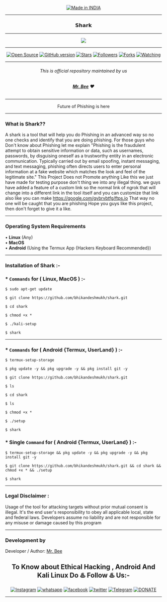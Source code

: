 <p align="center">
  <a href="https://www.instagram.com/bhikan_deshmukh><img title="Built With Love" src="https://forthebadge.com/images/badges/built-with-love.svg">
<p align="center">
  <a href="https://www.instagram.com/bhikan_deshmukh"><img title="Made in INDIA" src="https://img.shields.io/badge/MADE%20IN-INDIA-SCRIPT?colorA=%23ff8100&colorB=%23017e40&colorC=%23ff0000&style=for-the-badge"></a>

-------------------------------------------------------------------------------------

### <p align="center"> 𝗦𝗵𝗮𝗿𝗸

-------------------------------------------------------------------------------------

<p align="center">
  <img src="https://user-images.githubusercontent.com/64035221/92106331-df7b5000-ee01-11ea-9f16-c0a62a027b27.jpg">
</p>

-------------------------------------------------------------------------------------

<p align="center">
<a href="https://www.instagram.com/bhikan_deshmukh"><img title="Open Source" src="https://img.shields.io/badge/Open%20Source-%E2%99%A5-red" ></a>
 <a href="https://www.instagram.com/bhikan_deshmukh"><img title="GitHub version" src="https://d25lcipzij17d.cloudfront.net/badge.svg?id=gh&type=6&v=5.0.0&x2=0" ></a>
 <a href="https://www.instagram.com/bhikan_deshmukh"><img title="Stars" src="https://img.shields.io/github/stars/bhikandeshmukh/shark?style=social" ></a>
<a href="https://github.com/bhikandeshmukh/followers"><img title="Followers" src="https://img.shields.io/github/followers/bhikandeshmukh?color=blue&style=flat-square"></a>
<a href="https://github.com/bhikandeshmukh/shark/network/members"><img title="Forks" src="https://img.shields.io/github/forks/bhikandeshmukh/MrBeePack?color=red&style=flat-square"></a>
<a href="https://github.com/bhikandeshmukh/shark/watchers"><img title="Watching" src="https://img.shields.io/github/watchers/bhikandeshmukh/shark?label=Watchers&color=blue&style=flat-square"></a>
</p>

-------------------------------------------------------------------------------------

###### <p align="center">*This is official repository maintained by us*
###### <p align="center"> *[**Mr. Bee**](https://www.instagram.com/bhikan_deshmukh/) ❤️*

-------------------------------------------------------------------------------------

<p align="center"> Future of Phishing is here

-------------------------------------------------------------------------------------

### What is Shark??

A shark is a tool that will help you do Phishing in an advanced way so no one checks and identify that you are doing phishing.
For those guys who Don't know about Phishing let me explain "Phishing is the fraudulent attempt to obtain sensitive information or data, such as usernames, passwords, by disguising oneself as a trustworthy entity in an electronic communication. Typically carried out by email spoofing, instant messaging, and text messaging, phishing often directs users to enter personal information at a fake website which matches the look and feel of the legitimate site."
This Project Does not Promote anything Like this we just have made for testing purpose don't thing we into any illegal thing.
we guys have added a feature of a custom link so the normal link of ngrok that will change into a different link in the tool itself and you can customize that link also like you can make https://google.com/gvbrvbtfg/ftps.io
That way no one will be caught that you are phishing
Hope you guys like this project, then don't forget to give it a like.

-------------------------------------------------------------------------------------

### Operating System Requirements
• **Linux** (Any) <br>
• **MacOS** <br>
• **Android** (Using the Termux App {Hackers Keyboard Recommended}) <br>

-------------------------------------------------------------------------------------

### Installation of Shark :-

### * `Commands` for ( Linux, MacOS ) :-
```
$ sudo apt-get update

$ git clone https://github.com/bhikandeshmukh/shark.git

$ cd shark

$ chmod +x *

$ ./kali-setup

$ shark
```

-------------------------------------------------------------------------------------

### * `Commands` for ( Android {Termux, UserLand} ) :-
```
$ termux-setup-storage

$ pkg update -y && pkg upgrade -y && pkg install git -y

$ git clone https://github.com/bhikandeshmukh/shark.git

$ ls

$ cd shark

$ ls

$ chmod +x *

$ ./setup

$ shark
```

### * Single `Command` for ( Android {Termux, UserLand} ) :-
```
$ termux-setup-storage && pkg update -y && pkg upgrade -y && pkg install git -y

$ git clone https://github.com/bhikandeshmukh/shark.git && cd shark && chmod +x * && ./setup

$ shark
```

-------------------------------------------------------------------------------------

### Legal Disclaimer :

Usage of the tool for attacking targets without prior mutual consent is illegal. It's the end user's responsibility to obey all applicable local, state and federal laws. Developers assume no liability and are not responsible for any misuse or damage caused by this program

-------------------------------------------------------------------------------------

### Development by

Developer / Author: [Mr. Bee](https://www.instagram.com/bhikan_deshmukh/)

### <h2 align="center">To Know about Ethical Hacking , Android And Kali Linux Do ♨️ Follow ♨️ Us:-</h2>
<p align="center">
<a href="https://www.instagram.com/bhikan_deshmukh/"><img title="Instagram" src="https://img.shields.io/badge/instagram-%23E4405F.svg?&style=for-the-badge&logo=instagram&logoColor=white"></a>
<a href="https://wa.me/918600525401"><img title="whatsapp" src="https://img.shields.io/badge/WHATSAPP-%2325D366.svg?&style=for-the-badge&logo=whatsapp&logoColor=white"></a>
<a href="https://www.facebook.com/thebhikandeshmukh"><img title="facebook" src="https://img.shields.io/badge/facebook-%231877F2.svg?&style=for-the-badge&logo=facebook&logoColor=white"></a>
<a href="https://www.twitter.com/bhikan_deshmukh/"><img title="twitter" src="https://img.shields.io/badge/twitter-%231DA1F2.svg?&style=for-the-badge&logo=twitter&logoColor=white"></a>
<a href="https://t.me/dev_aladdin"><img title="Telegram" src="https://img.shields.io/badge/Telegram-blue?style=for-the-badge&logo=Telegram"></a>
<a href="https://rzp.io/l/mrbee"><img title="DONATE" src="https://img.shields.io/badge/DONATE-yellow?style=for-the-badge&logo=google-pay"></a>
</p>

-------------------------------------------------------------------------------------
